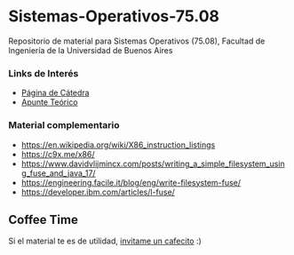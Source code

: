 # Sistemas-Operativos-75.08
Repositorio de material para Sistemas Operativos (75.08), Facultad de Ingeniería de la Universidad de Buenos Aires

### **Links de Interés**
- [Página de Cátedra](https://fisop.github.io/website/)
- [Apunte Teórico](https://fisop.github.io/apunte/index.html)

### **Material complementario**
- https://en.wikipedia.org/wiki/X86_instruction_listings
- https://c9x.me/x86/
- https://www.davidvlijmincx.com/posts/writing_a_simple_filesystem_using_fuse_and_java_17/
- https://engineering.facile.it/blog/eng/write-filesystem-fuse/
- https://developer.ibm.com/articles/l-fuse/

## Coffee Time
Si el material te es de utilidad, [invitame un cafecito](https://cafecito.app/gcc-cdimatteo) :)